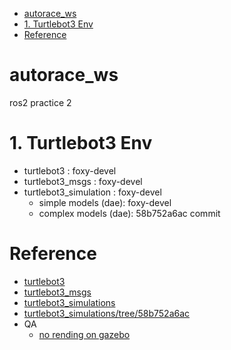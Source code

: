 <!-- TOC -->

- [autorace_ws](#autorace_ws)
- [1. Turtlebot3 Env](#1-turtlebot3-env)
- [Reference](#reference)

<!-- /TOC -->

# autorace_ws
ros2 practice 2 

# 1. Turtlebot3 Env
* turtlebot3 : foxy-devel
* turtlebot3_msgs : foxy-devel
* turtlebot3_simulation : foxy-devel
  * simple models (dae): foxy-devel
  * complex models (dae): 58b752a6ac commit

# Reference  
* [turtlebot3](https://github.com/ROBOTIS-GIT/turtlebot3)
* [turtlebot3_msgs](https://github.com/ROBOTIS-GIT/turtlebot3_msgs)
* [turtlebot3_simulations](https://github.com/ROBOTIS-GIT/turtlebot3_simulations)
* [turtlebot3_simulations/tree/58b752a6ac](https://github.com/ROBOTIS-GIT/turtlebot3_simulations/tree/58b752a6ac26ae2e3be58b7b0d61af044d570c1f/turtlebot3_gazebo/models)
* QA
  * [no rending on gazebo](https://github.com/ROBOTIS-GIT/turtlebot3_simulations/issues/139) 

